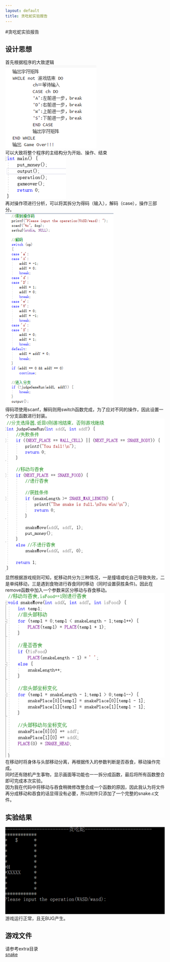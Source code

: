 ```yaml
---
layout: default
title: 贪吃蛇实验报告
---
```


#贪吃蛇实验报告

## 设计思想
首先根据程序的大致逻辑  
![](images\lab13_images\construction.png)  
可以大致将整个程序的主结构分为开始、操作、结束  
![](images\lab13_images\main.png)  
再对操作项进行分析，可以将其拆分为得码（输入），解码（case），操作三部分。  
![](images\lab13_images\op.png)  
得码项使用scanf，解码则用switch函数完成，为了应对不同的操作，因此设置一个分支函数进行封装。  
![](images\lab13_images\select.png)  
显然根据游戏规则可知，蛇移动共分为三种情况，一是撞墙或吃自己导致失败，二是单纯移动，三是遇到食物进行吞食同时移动（同时设置获胜条件)。因此在remove函数中加入一个参数来区分移动与吞食移动。
![](images\lab13_images\move.png)  
在移动时将身体与头部移动分离，再根据传入的参数判断是否吞食，移动操作完成。  
同时还有随机产生事物，显示画面等功能也一一拆分成函数，最后将所有函数整合即可完成本次实验。  
因为我在代码中将移动与吞食稍微修改整合成一个函数的原因，因此我认为将文件再分成移动和吞食的话显得没有必要，所以附件只添加了一个完整的snake.c文件。  
## 实验结果
![](images\lab13_images\result.png)  
游戏运行正常，且无BUG产生。  

## 游戏文件  
请参考extra目录  
[snake](snake.c)